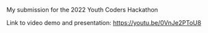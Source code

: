 My submission for the 2022 Youth Coders Hackathon

Link to video demo and presentation:
https://youtu.be/0VnJe2PToU8
